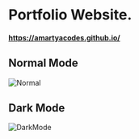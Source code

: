 # Portfolio Website.


#### https://amartyacodes.github.io/

## Normal Mode
![Normal](https://user-images.githubusercontent.com/44440114/167342892-b7ebd647-eec6-4d32-afa0-b5b93bc6c349.png)

## Dark Mode
![DarkMode](https://user-images.githubusercontent.com/44440114/167342910-27fcf04f-f21e-4dc7-95df-d3798c7c3d70.png)




